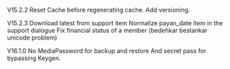 V15.2.2 Reset Cache before regenerating cache.
Add versioning.

V15.2.3 Download latest from support item
Normalize payan_date item in the support dialogue
Fix financial status of a member (bedehkar bestankar unicode problem)

V16.1.0 No MediaPassword for backup and restore And secret pass for bypassing Keygen.